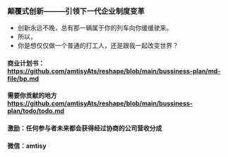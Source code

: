 ### 颠覆式创新———引领下一代企业制度变革
- 创新永远不晚，总有那一辆属于你的列车向你缓缓驶来。
- 所以，
- 你是想仅仅做一个普通的打工人，还是跟我一起改变世界？


#### 商业计划书： https://github.com/amtisyAts/reshape/blob/main/bussiness-plan/md-file/bp.md
#### 需要你贡献的地方 https://github.com/amtisyAts/reshape/blob/main/bussiness-plan/todo/todo.md
#### 激励：任何参与者未来都会获得经过协商的公司营收分成
#### 微信：amtisy
